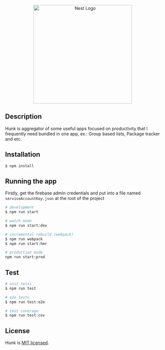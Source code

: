 <p align="center">
  <a href="http://nestjs.com/" target="blank"><img src="https://nestjs.com/img/logo_text.svg" width="320" alt="Nest Logo" /></a>
</p>

## Description

Hunk is aggregator of some useful apps focused on productivity that I frequently need bundled in one app, ex.: Group based lists, Package tracker and etc.

## Installation

```bash
$ npm install
```

## Running the app

Firstly, get the firebase admin credentials and put into a file named `serviceAccountKey.json` at the root of the project

```bash
# development
$ npm run start

# watch mode
$ npm run start:dev

# incremental rebuild (webpack)
$ npm run webpack
$ npm run start:hmr

# production mode
npm run start:prod
```

## Test

```bash
# unit tests
$ npm run test

# e2e tests
$ npm run test:e2e

# test coverage
$ npm run test:cov
```

## License

Hunk is [MIT licensed](LICENSE).
